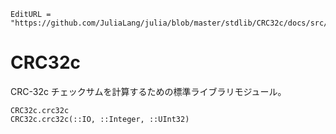 ```@meta
EditURL = "https://github.com/JuliaLang/julia/blob/master/stdlib/CRC32c/docs/src/index.md"
```

# CRC32c

CRC-32c チェックサムを計算するための標準ライブラリモジュール。

```@docs
CRC32c.crc32c
CRC32c.crc32c(::IO, ::Integer, ::UInt32)
```
